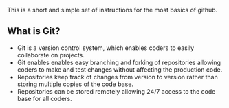 This is a short and simple set of instructions for the most basics of github.

## What is Git? ##

- Git is a version control system, which enables coders to easily collaborate on projects.
- Git enables enables easy branching and forking of repositories allowing coders to make and test changes without affecting the production code.
- Repositories keep track of changes from version to version rather than storing multiple copies of the code base.
- Repositories can be stored remotely allowing 24/7 access to the code base for all coders.

